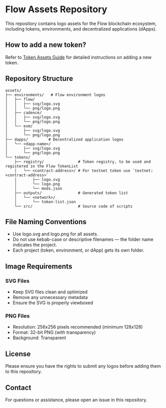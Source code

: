 # Flow Assets Repository

This repository contains logo assets for the Flow blockchain ecosystem, including tokens, environments, and decentralized applications (dApps).

## How to add a new token?

Refer to [Token Assets Guide](tokens/README.md) for detailed instructions on adding a new token.

## Repository Structure

```text
assets/
├── environments/   # Flow environment logos
│   ├── flow/
│   │   ├── svg/logo.svg
│   │   └── png/logo.png
│   ├── cadence/
│   │   ├── svg/logo.svg
│   │   └── png/logo.png
│   └── evm/
│       ├── svg/logo.svg
│       └── png/logo.png
├── dapps/         # Decentralized application logos
│   └── <dapp-name>/
│       ├── svg/logo.svg
│       └── png/logo.png
└── tokens/
    ├── registry/               # Token registry, to be used and registered in the Flow TokenList
    │   └── <contract-address>/ # For testnet token use `testnet:<contract-address>`
    │       ├── logo.svg
    │       └── logo.png
    │       └── mods.json
    ├── outputs/                # Generated token list
    │   └── <network>/
    │       └── token-list.json
    └── src/                    # Source code of scripts
```

## File Naming Conventions

- Use logo.svg and logo.png for all assets.
- Do not use kebab-case or descriptive filenames — the folder name indicates the project.
- Each project (token, environment, or dApp) gets its own folder.

## Image Requirements

### SVG Files

- Keep SVG files clean and optimized
- Remove any unnecessary metadata
- Ensure the SVG is properly viewboxed

### PNG Files

- Resolution: 256x256 pixels recommended (minimum 128x128)
- Format: 32-bit PNG (with transparency)
- Background: Transparent

## License

Please ensure you have the rights to submit any logos before adding them to this repository.

## Contact

For questions or assistance, please open an issue in this repository.
